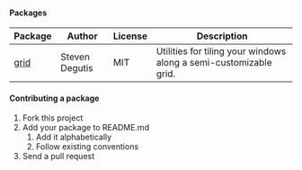 #### Packages

| Package                                        | Author         | License | Description                                                       |
|------------------------------------------------|----------------|---------|-------------------------------------------------------------------|
| [grid](https://github.com/sdegutis/hydra-grid) | Steven Degutis | MIT     | Utilities for tiling your windows along a semi-customizable grid. |

#### Contributing a package

1. Fork this project
2. Add your package to README.md
    1. Add it alphabetically
    2. Follow existing conventions
3. Send a pull request
